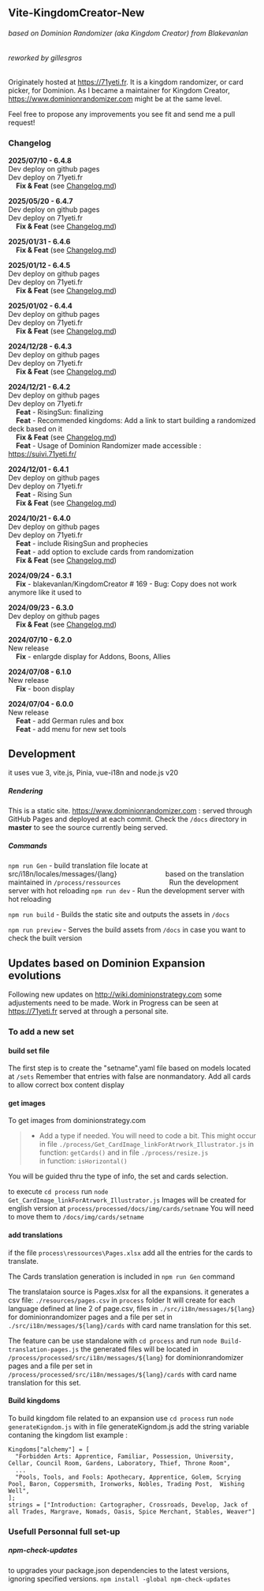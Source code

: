 ## Vite-KingdomCreator-New
###### based on Dominion Randomizer (aka Kingdom Creator) from Blakevanlan
###### reworked by gillesgros

Originately hosted at https://71yeti.fr.
It is a kingdom randomizer, or card picker, for Dominion.
As I became a maintainer for Kingdom Creator, https://www.dominionrandomizer.com might be at the same level.

Feel free to propose any improvements you see fit and send me a pull request!

### Changelog
**2025/07/10 - 6.4.8**  
Dev deploy on github pages  
Dev deploy on 71yeti.fr  
    **Fix & Feat** (see [Changelog.md](./Changelog.md))

**2025/05/20 - 6.4.7**  
Dev deploy on github pages  
Dev deploy on 71yeti.fr  
    **Fix & Feat** (see [Changelog.md](./Changelog.md))

**2025/01/31 - 6.4.6**  
    **Fix & Feat** (see [Changelog.md](./Changelog.md))

**2025/01/12 - 6.4.5**  
Dev deploy on github pages  
Dev deploy on 71yeti.fr  
    **Fix & Feat** (see [Changelog.md](./Changelog.md))

**2025/01/02 - 6.4.4**  
Dev deploy on github pages  
Dev deploy on 71yeti.fr  
    **Fix & Feat** (see [Changelog.md](./Changelog.md))

**2024/12/28 - 6.4.3**  
Dev deploy on github pages  
Dev deploy on 71yeti.fr  
    **Fix & Feat** (see [Changelog.md](./Changelog.md))

**2024/12/21 - 6.4.2**  
Dev deploy on github pages  
Dev deploy on 71yeti.fr  
    **Feat** - RisingSun: finalizing  
    **Feat** - Recommended kingdoms: Add a link to start building a randomized deck based on it  
    **Fix & Feat** (see [Changelog.md](./Changelog.md))  
    **Feat** - Usage of Dominion Randomizer made accessible : https://suivi.71yeti.fr/  


**2024/12/01 - 6.4.1**  
Dev deploy on github pages  
Dev deploy on 71yeti.fr  
    **Feat** - Rising Sun  
    **Fix & Feat** (see [Changelog.md](./Changelog.md))  

**2024/10/21 - 6.4.0**  
Dev deploy on github pages  
Dev deploy on 71yeti.fr  
    **Feat** - include RisingSun and prophecies  
    **Feat** - add option to exclude cards from randomization  
    **Fix & Feat** (see [Changelog.md](./Changelog.md))  

**2024/09/24 - 6.3.1**  
    **Fix** - blakevanlan/KingdomCreator # 169 - Bug: Copy does not work anymore like it used to  
  
**2024/09/23 - 6.3.0**  
Dev deploy on github pages  
    **Fix & Feat** (see [Changelog.md](./Changelog.md))  

**2024/07/10 - 6.2.0**  
New release  
    **Fix** - enlargde display for Addons, Boons, Allies  

**2024/07/08 - 6.1.0**  
New release  
    **Fix** - boon display  

**2024/07/04 - 6.0.0**  
New release  
    **Feat** - add German rules and box  
    **Feat** - add menu for new set tools  

## Development
it uses vue 3, vite.js, Pinia, vue-i18n and node.js v20

##### Rendering
This is a static site.
https://www.dominionrandomizer.com : served through GitHub Pages and deployed at each commit. Check the `/docs` directory in **master** to see the source currently being served.


##### Commands
`npm run Gen` - build translation file locate at src/i18n/locales/messages/{lang}
                        based on the translation maintained in `/process/ressources`
                        Run the development server with hot reloading 
`npm run dev` - Run the development server with hot reloading 

`npm run build` - Builds the static site and outputs the assets in `/docs`

`npm run preview` - Serves the build assets from `/docs` in case you want to check the built version

## Updates based on Dominion Expansion evolutions
Following new updates on http://wiki.dominionstrategy.com some adjustements need to be made.
Work in Progress can be seen at https://71yeti.fr served at through a personal site.

### To add a new set
#### build set file
The first step is to create the "setname".yaml file based on models located at `/sets`
Remember that entries with false are nonmandatory.
Add all cards to allow correct box content display

#### get images
To get images from dominionstrategy.com
> - Add a type if needed. You will need to code a bit.
>   This might occur in file `./process/Get_CardImage_linkForAtrwork_Illustrator.js`
>   in function: `getCards()`
>   and in file `./process/resize.js`  
>   in function: `isHorizontal()`

You will be guided thru the type of info, the set and cards selection.

to execute `cd process` run `node Get_CardImage_linkForAtrwork_Illustrator.js`
Images will be created for english version at `process/processed/docs/img/cards/setname`
You will need to move them to `/docs/img/cards/setname`

#### add translations
if the file `process\ressources\Pages.xlsx` add all the entries for the cards to translate.

The Cards translation generation is included in `npm run Gen` command

The translataion source is Pages.xlsx for all the expansions.
it generates a csv file: `./resources/pages.csv` in `process` folder
It will create for each language defined at line 2 of page.csv, files in 
`./src/i18n/messages/${lang}` for dominionrandomizer pages and
a file per set in `./src/i18n/messages/${lang}/cards` with card name translation for this set.

The feature can be use standalone with `cd process` and run `node Build-translation-pages.js`
the generated files will be located in `/process/processed/src/i18n/messages/${lang}` for dominionrandomizer pages and
a file per set in `/process/processed/src/i18n/messages/${lang}/cards` with card name translation for this set.

#### Build kingdoms
To build kingdom file related to an expansion use
`cd process` run `node generateKigndom.js`
with in file generateKigndom.js
add the string variable contaning the kingdom list 
example : 
```
Kingdoms["alchemy"] = [
  "Forbidden Arts: Apprentice, Familiar, Possession, University, Cellar, Council Room, Gardens, Laboratory, Thief, Throne Room",
  ...
  "Pools, Tools, and Fools: Apothecary, Apprentice, Golem, Scrying Pool, Baron, Coppersmith, Ironworks, Nobles, Trading Post,  Wishing Well",
];
strings = ["Introduction: Cartographer, Crossroads, Develop, Jack of all Trades, Margrave, Nomads, Oasis, Spice Merchant, Stables, Weaver"]
```


### Usefull Personnal full set-up

##### npm-check-updates 
to upgrades your package.json dependencies to the latest versions, ignoring specified versions.
`npm install -global npm-check-updates`